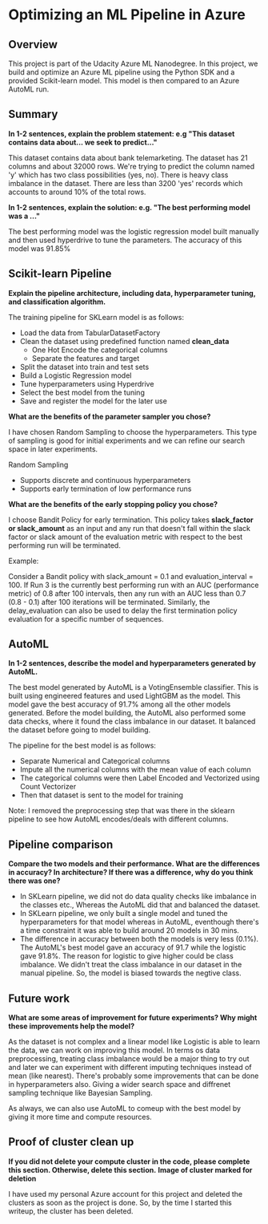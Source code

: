 # Optimizing an ML Pipeline in Azure

## Overview
This project is part of the Udacity Azure ML Nanodegree.
In this project, we build and optimize an Azure ML pipeline using the Python SDK and a provided Scikit-learn model.
This model is then compared to an Azure AutoML run.

## Summary
**In 1-2 sentences, explain the problem statement: e.g "This dataset contains data about... we seek to predict..."**

This dataset contains data about bank telemarketing. The dataset has 21 columns and about 32000 rows. We're trying to predict the column named 'y' which has two class possibilities (yes, no). There is heavy class imbalance in the dataset. There are less than 3200 'yes' records which accounts to around 10% of the total rows.

**In 1-2 sentences, explain the solution: e.g. "The best performing model was a ..."**

The best performing model was the logistic regression model built manually and then used hyperdrive to tune the parameters. The accuracy of this model was 91.85%

## Scikit-learn Pipeline
**Explain the pipeline architecture, including data, hyperparameter tuning, and classification algorithm.**

The training pipeline for SKLearn model is as follows:
* Load the data from TabularDatasetFactory
* Clean the dataset using predefined function named **clean_data**
  * One Hot Encode the categorical columns
  * Separate the features and target
* Split the dataset into train and test sets
* Build a Logistic Regression model
* Tune hyperparameters using Hyperdrive
* Select the best model from the tuning
* Save and register the model for the later use 

**What are the benefits of the parameter sampler you chose?**

I have chosen Random Sampling to choose the hyperparameters. This type of sampling is good for initial experiments and we can refine our search space in later experiments. 

Random Sampling
* Supports discrete and continuous hyperparameters
* Supports early termination of low performance runs

**What are the benefits of the early stopping policy you chose?**

I choose Bandit Policy for early termination. This policy takes **slack_factor or slack_amount** as an input and any run that doesn't fall within the slack factor or slack amount of the evaluation metric with respect to the best performing run will be terminated.

Example:

Consider a Bandit policy with slack_amount = 0.1 and evaluation_interval = 100. If Run 3 is the currently best performing run with an AUC (performance metric) of 0.8 after 100 intervals, then any run with an AUC less than 0.7 (0.8 - 0.1) after 100 iterations will be terminated. Similarly, the delay_evaluation can also be used to delay the first termination policy evaluation for a specific number of sequences.

## AutoML
**In 1-2 sentences, describe the model and hyperparameters generated by AutoML.**

The best model generated by AutoML is a VotingEnsemble classifier. This is built using engineered features and used LightGBM as the model. This model gave the best accuracy of 91.7% among all the other models generated. Before the model building, the AutoML also performed some data checks, where it found the class imbalance in our dataset. It balanced the dataset before going to model building.

The pipeline for the best model is as follows:

* Separate Numerical and Categorical columns
* Impute all the numerical columns with the mean value of each column
* The categorical columns were then Label Encoded and Vectorized using Count Vectorizer
* Then that dataset is sent to the model for training

Note: I removed the preprocessing step that was there in the sklearn pipeline to see how AutoML encodes/deals with different columns.

## Pipeline comparison
**Compare the two models and their performance. What are the differences in accuracy? In architecture? If there was a difference, why do you think there was one?**

* In SKLearn pipeline, we did not do data quality checks like imbalance in the classes etc., Whereas the AutoML did that and balanced the dataset. 
* In SKLearn pipeline, we only built a single model and tuned the hyperparameters for that model whereas in AutoML, eventhough there's a time constraint it was able to build around 20 models in 30 mins.
* The difference in accuracy between both the models is very less (0.1%). The AutoML's best model gave an accuracy of 91.7 while the logistic gave 91.8%. The reason for logistic to give higher could be class imbalance. We didn't treat the class imbalance in our dataset in the manual pipeline. So, the model is biased towards the negtive class.

## Future work
**What are some areas of improvement for future experiments? Why might these improvements help the model?**

As the dataset is not complex and a linear model like Logistic is able to learn the data, we can work on improving this model. In terms os data preprocessing, treating class imbalance would be a major thing to try out and later we can experiment with different imputing techniques instead of mean (like nearest). There's probably some improvements that can be done in hyperparameters also. Giving a wider search space and diffrenet sampling technique like Bayesian Sampling.

As always, we can also use AutoML to comeup with the best model by giving it more time and compute resources. 

## Proof of cluster clean up
**If you did not delete your compute cluster in the code, please complete this section. Otherwise, delete this section.**
**Image of cluster marked for deletion**

I have used my personal Azure account for this project and deleted the clusters as soon as the project is done. So, by the time I started this writeup, the cluster has been deleted.

